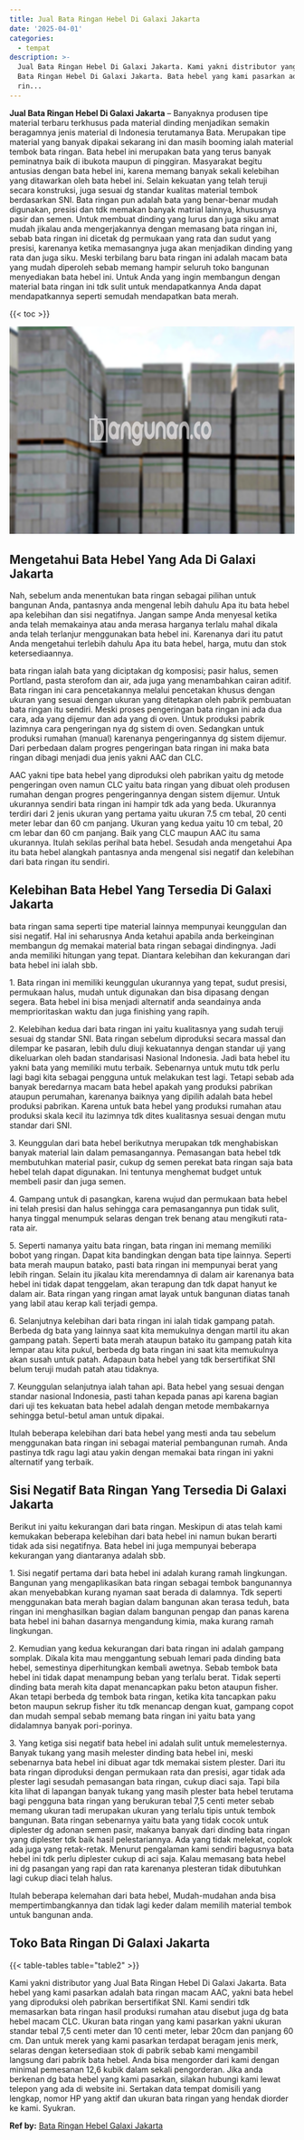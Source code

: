 ```yaml
---
title: Jual Bata Ringan Hebel Di Galaxi Jakarta
date: '2025-04-01'
categories:
  - tempat
description: >-
  Jual Bata Ringan Hebel Di Galaxi Jakarta. Kami yakni distributor yang Jual
  Bata Ringan Hebel Di Galaxi Jakarta. Bata hebel yang kami pasarkan adalah bata
  rin...
---
```


**Jual Bata Ringan Hebel Di Galaxi Jakarta** – Banyaknya produsen tipe material terbaru terkhusus pada material dinding menjadikan semakin beragamnya jenis material di Indonesia terutamanya Bata. Merupakan tipe material yang banyak dipakai sekarang ini dan masih booming ialah material tembok bata ringan. Bata hebel ini merupakan bata yang terus banyak peminatnya baik di ibukota maupun di pinggiran. Masyarakat begitu antusias dengan bata hebel ini, karena memang banyak sekali kelebihan yang ditawarkan oleh bata hebel ini. Selain kekuatan yang telah teruji secara konstruksi, juga sesuai dg standar kualitas material tembok berdasarkan SNI. Bata ringan pun adalah bata yang benar-benar mudah digunakan, presisi dan tdk memakan banyak matrial lainnya, khususnya pasir dan semen. Untuk membuat dinding yang lurus dan juga siku amat mudah jikalau anda mengerjakannya dengan memasang bata ringan ini, sebab bata ringan ini dicetak dg permukaan yang rata dan sudut yang presisi, karenanya ketika memasangnya juga akan menjadikan dinding yang rata dan juga siku. Meski terbilang baru bata ringan ini adalah macam bata yang mudah diperoleh sebab memang hampir seluruh toko bangunan menyediakan bata hebel ini. Untuk Anda yang ingin membangun dengan material bata ringan ini tdk sulit untuk mendapatkannya Anda dapat mendapatkannya seperti semudah mendapatkan bata merah.

{{< toc >}}

![Jual Bata Ringan Hebel Di Galaxi Jakarta](/images/jual-hebel-murah-41.png)

## Mengetahui Bata Hebel Yang Ada Di Galaxi Jakarta

Nah, sebelum anda menentukan bata ringan sebagai pilihan untuk bangunan Anda, pantasnya anda mengenal lebih dahulu Apa itu bata hebel apa kelebihan dan sisi negatifnya. Jangan sampe Anda menyesal ketika anda telah memakainya atau anda merasa harganya terlalu mahal dikala anda telah terlanjur menggunakan bata hebel ini. Karenanya dari itu patut Anda mengetahui terlebih dahulu Apa itu bata hebel, harga, mutu dan stok ketersediaannya.

bata ringan ialah bata yang diciptakan dg komposisi; pasir halus, semen Portland, pasta sterofom dan air, ada juga yang menambahkan cairan aditif. Bata ringan ini cara pencetakannya melalui pencetakan khusus dengan ukuran yang sesuai dengan ukuran yang ditetapkan oleh pabrik pembuatan bata ringan itu sendiri. Meski proses pengeringan bata ringan ini ada dua cara, ada yang dijemur dan ada yang di oven. Untuk produksi pabrik lazimnya cara pengeringan nya dg sistem di oven. Sedangkan untuk produksi rumahan (manual) karenanya pengeringannya dg sistem dijemur. Dari perbedaan dalam progres pengeringan bata ringan ini maka bata ringan dibagi menjadi dua jenis yakni AAC dan CLC.

AAC yakni tipe bata hebel yang diproduksi oleh pabrikan yaitu dg metode pengeringan oven namun CLC yaitu bata ringan yang dibuat oleh produsen rumahan dengan progres pengeringannya dengan sistem dijemur. Untuk ukurannya sendiri bata ringan ini hampir tdk ada yang beda. Ukurannya terdiri dari 2 jenis ukuran yang pertama yaitu ukuran 7.5 cm tebal, 20 centi meter lebar dan 60 cm panjang. Ukuran yang kedua yaitu 10 cm tebal, 20 cm lebar dan 60 cm panjang. Baik yang CLC maupun AAC itu sama ukurannya. Itulah sekilas perihal bata hebel. Sesudah anda mengetahui Apa itu bata hebel alangkah pantasnya anda mengenal sisi negatif dan kelebihan dari bata ringan itu sendiri.

## Kelebihan Bata Hebel Yang Tersedia Di Galaxi Jakarta

bata ringan sama seperti tipe material lainnya mempunyai keunggulan dan sisi negatif. Hal ini seharusnya Anda ketahui apabila anda berkeinginan membangun dg memakai material bata ringan sebagai dindingnya. Jadi anda memiliki hitungan yang tepat. Diantara kelebihan dan kekurangan dari bata hebel ini ialah sbb.

1\. Bata ringan ini memiliki keunggulan ukurannya yang tepat, sudut presisi, permukaan halus, mudah untuk digunakan dan bisa dipasang dengan segera. Bata hebel ini bisa menjadi alternatif anda seandainya anda memprioritaskan waktu dan juga finishing yang rapih.

2\. Kelebihan kedua dari bata ringan ini yaitu kualitasnya yang sudah teruji sesuai dg standar SNI. Bata ringan sebelum diproduksi secara massal dan dilempar ke pasaran, lebih dulu diuji kekuatannya dengan standar uji yang dikeluarkan oleh badan standarisasi Nasional Indonesia. Jadi bata hebel itu yakni bata yang memiliki mutu terbaik. Sebenarnya untuk mutu tdk perlu lagi bagi kita sebagai pengguna untuk melakukan test lagi. Tetapi sebab ada banyak beredarnya macam bata hebel apakah yang produksi pabrikan ataupun perumahan, karenanya baiknya yang dipilih adalah bata hebel produksi pabrikan. Karena untuk bata hebel yang produksi rumahan atau produksi skala kecil itu lazimnya tdk dites kualitasnya sesuai dengan mutu standar dari SNI.

3\. Keunggulan dari bata hebel berikutnya merupakan tdk menghabiskan banyak material lain dalam pemasangannya. Pemasangan bata hebel tdk membutuhkan material pasir, cukup dg semen perekat bata ringan saja bata hebel telah dapat digunakan. Ini tentunya menghemat budget untuk membeli pasir dan juga semen.

4\. Gampang untuk di pasangkan, karena wujud dan permukaan bata hebel ini telah presisi dan halus sehingga cara pemasangannya pun tidak sulit, hanya tinggal menumpuk selaras dengan trek benang atau mengikuti rata-rata air.

5\. Seperti namanya yaitu bata ringan, bata ringan ini memang memiliki bobot yang ringan. Dapat kita bandingkan dengan bata tipe lainnya. Seperti bata merah maupun batako, pasti bata ringan ini mempunyai berat yang lebih ringan. Selain itu jikalau kita merendamnya di dalam air karenanya bata hebel ini tidak dapat tenggelam, akan terapung dan tdk dapat hanyut ke dalam air. Bata ringan yang ringan amat layak untuk bangunan diatas tanah yang labil atau kerap kali terjadi gempa.

6\. Selanjutnya kelebihan dari bata ringan ini ialah tidak gampang patah. Berbeda dg bata yang lainnya saat kita memukulnya dengan martil itu akan gampang patah. Seperti bata merah ataupun batako itu gampang patah kita lempar atau kita pukul, berbeda dg bata ringan ini saat kita memukulnya akan susah untuk patah. Adapaun bata hebel yang tdk bersertifikat SNI belum teruji mudah patah atau tidaknya.

7\. Keunggulan selanjutnya ialah tahan api. Bata hebel yang sesuai dengan standar nasional Indonesia, pasti tahan kepada panas api karena bagian dari uji tes kekuatan bata hebel adalah dengan metode membakarnya sehingga betul-betul aman untuk dipakai.

Itulah beberapa kelebihan dari bata hebel yang mesti anda tau sebelum menggunakan bata ringan ini sebagai material pembangunan rumah. Anda pastinya tdk ragu lagi atau yakin dengan memakai bata ringan ini yakni alternatif yang terbaik.

## Sisi Negatif Bata Ringan Yang Tersedia Di Galaxi Jakarta

Berikut ini yaitu kekurangan dari bata ringan. Meskipun di atas telah kami kemukakan beberapa kelebihan dari bata hebel ini namun bukan berarti tidak ada sisi negatifnya. Bata hebel ini juga mempunyai beberapa kekurangan yang diantaranya adalah sbb.

1\. Sisi negatif pertama dari bata hebel ini adalah kurang ramah lingkungan. Bangunan yang mengaplikasikan bata ringan sebagai tembok bangunannya akan menyebabkan kurang nyaman saat berada di dalamnya. Tdk seperti menggunakan bata merah bagian dalam bangunan akan terasa teduh, bata ringan ini menghasilkan bagian dalam bangunan pengap dan panas karena bata hebel ini bahan dasarnya mengandung kimia, maka kurang ramah lingkungan.

2\. Kemudian yang kedua kekurangan dari bata ringan ini adalah gampang somplak. Dikala kita mau menggantung sebuah lemari pada dinding bata hebel, semestinya diperhitungkan kembali awetnya. Sebab tembok bata hebel ini tidak dapat menampung beban yang terlalu berat. Tidak seperti dinding bata merah kita dapat menancapkan paku beton ataupun fisher. Akan tetapi berbeda dg tembok bata ringan, ketika kita tancapkan paku beton maupun sekrup fisher itu tdk menancap dengan kuat, gampang copot dan mudah sempal sebab memang bata ringan ini yaitu bata yang didalamnya banyak pori-porinya.

3\. Yang ketiga sisi negatif bata hebel ini adalah sulit untuk memelesternya. Banyak tukang yang masih melester dinding bata hebel ini, meski sebenarnya bata hebel ini dibuat agar tdk memakai sistem plester. Dari itu bata ringan diproduksi dengan permukaan rata dan presisi, agar tidak ada plester lagi sesudah pemasangan bata ringan, cukup diaci saja. Tapi bila kita lihat di lapangan banyak tukang yang masih plester bata hebel terutama bagi pengguna bata ringan yang berukuran tebal 7,5 centi meter sebab memang ukuran tadi merupakan ukuran yang terlalu tipis untuk tembok bangunan. Bata ringan sebenarnya yaitu bata yang tidak cocok untuk diplester dg adonan semen pasir, makanya banyak dari dinding bata ringan yang diplester tdk baik hasil pelestariannya. Ada yang tidak melekat, coplok ada juga yang retak-retak. Menurut pengalaman kami sendiri bagusnya bata hebel ini tdk perlu diplester cukup di aci saja. Kalau memasang bata hebel ini dg pasangan yang rapi dan rata karenanya plesteran tidak dibutuhkan lagi cukup diaci telah halus.

Itulah beberapa kelemahan dari bata hebel, Mudah-mudahan anda bisa mempertimbangkannya dan tidak lagi keder dalam memilih material tembok untuk bangunan anda.

## Toko Bata Ringan Di Galaxi Jakarta

{{< table-tables table="table2" >}}

Kami yakni distributor yang Jual Bata Ringan Hebel Di Galaxi Jakarta. Bata hebel yang kami pasarkan adalah bata ringan macam AAC, yakni bata hebel yang diproduksi oleh pabrikan bersertifikat SNI. Kami sendiri tdk memasarkan bata ringan hasil produksi rumahan atau disebut juga dg bata hebel macam CLC. Ukuran bata ringan yang kami pasarkan yakni ukuran standar tebal 7,5 centi meter dan 10 centi meter, lebar 20cm dan panjang 60 cm. Dan untuk merek yang kami pasarkan terdapat beragam jenis merk, selaras dengan ketersediaan stok di pabrik sebab kami mengambil langsung dari pabrik bata hebel. Anda bisa mengorder dari kami dengan minimal pemesanan 12,6 kubik dalam sekali pengorderan. Jika anda berkenan dg bata hebel yang kami pasarkan, silakan hubungi kami lewat telepon yang ada di website ini. Sertakan data tempat domisili yang lengkap, nomor HP yang aktif dan ukuran bata ringan yang hendak diorder ke kami. Syukran.

**Ref by:** [Bata Ringan Hebel Galaxi Jakarta](https://id.wikipedia.org/wiki/Bata)
